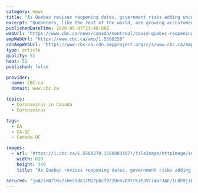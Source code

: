 ```yaml
---
category: news
title: "As Quebec revises reopening dates, government risks adding uncertainty to uncertain times"
excerpt: "Quebecers, like the rest of the world, are growing accustomed to the uncertainty that's accompanied the pandemic. But they may not appreciate their government adding to that already hefty burden."
publishedDateTime: 2020-05-07T23:48:00Z
webUrl: "https://www.cbc.ca/news/canada/montreal/covid-quebec-reopening-coronavirus-public-health-1.5560258"
ampWebUrl: "https://www.cbc.ca/amp/1.5560258"
cdnAmpWebUrl: "https://www-cbc-ca.cdn.ampproject.org/c/s/www.cbc.ca/amp/1.5560258"
type: article
quality: 51
heat: 51
published: false

provider:
  name: CBC.ca
  domain: www.cbc.ca

topics:
  - Coronavirus in Canada
  - Coronavirus

tags:
  - CA
  - CA-QC
  - Canada-QC

images:
  - url: "https://i.cbc.ca/1.5560270.1588883197!/fileImage/httpImage/image.jpg_gen/derivatives/16x9_620/ca-va-bien-aller-covid-19-in-quebec.jpg"
    width: 620
    height: 349
    title: "As Quebec revises reopening dates, government risks adding uncertainty to uncertain times"

secured: "juA2inN7lKx2sHe2SdX1zM2Zp8cf9Z2OehvD9TrExtJVIi4orJAF/1L8h9j1EGrButk5x/3KzDCWNFbVxAovtvzEvKiRdTb/qq1Qke+p0Ke/twTO9K9tEcL3j5JrapOmAgO5E6GbdQnL3jUO2laJR/x6m9Lh/jO4PYdP8nqRoN/pfMlJqVyoX9BFrKS2KbHWQ4i+sL5TP1G1JcutXHos+9bkqY97U7QWsZQ1wl6OwT6Fam8NG2V8uya9WjjceewUPXn590S9A5jnF+SCwRJUpD9RwsyAoIqbMHIZ/JX2iYQRkUFbw0YMlcCRR+L1bFyh;jOepuGM36Pd3pHxxCa2uwg=="
---
```


